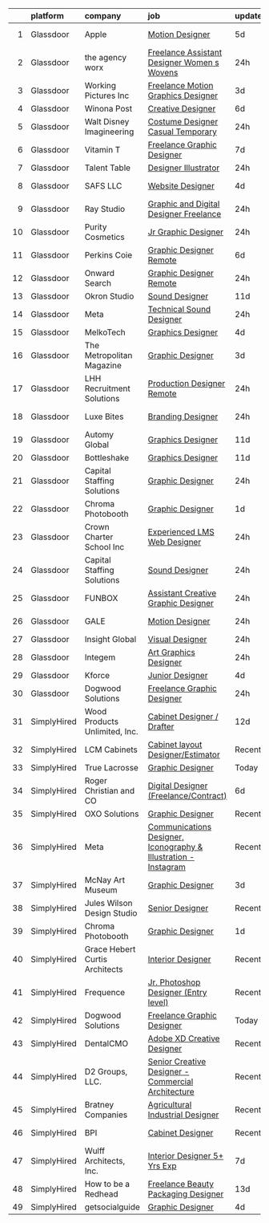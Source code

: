 

|    | platform    | company                        | job                                                                                                                                                                                                                                                                                                                                                                                                                                                                                                                                                                                                                                                                                                                                                                                                                                                                                                                                                                                                                                                                                                                                                                                                                                                                                                                                                                                                                                                          | update_time   | location            |
|---:|:------------|:-------------------------------|:-------------------------------------------------------------------------------------------------------------------------------------------------------------------------------------------------------------------------------------------------------------------------------------------------------------------------------------------------------------------------------------------------------------------------------------------------------------------------------------------------------------------------------------------------------------------------------------------------------------------------------------------------------------------------------------------------------------------------------------------------------------------------------------------------------------------------------------------------------------------------------------------------------------------------------------------------------------------------------------------------------------------------------------------------------------------------------------------------------------------------------------------------------------------------------------------------------------------------------------------------------------------------------------------------------------------------------------------------------------------------------------------------------------------------------------------------------------|:--------------|:--------------------|
|  1 | Glassdoor   | Apple                          | [Motion Designer](https://www.glassdoor.com/partner/jobListing.htm?pos=129&ao=1136043&s=58&guid=00000182ed94b982a332bbfea21dd174&src=GD_JOB_AD&t=SR&vt=w&cs=1_02f2b709&cb=1661843323585&jobListingId=1008090605794&jrtk=3-0-1gbmp9ediimb7801-1gbmp9ee2ia1h800-e1cf6c8b67beb2fb-)                                                                                                                                                                                                                                                                                                                                                                                                                                                                                                                                                                                                                                                                                                                                                                                                                                                                                                                                                                                                                                                                                                                                                                             | 5d            | Cupertino, CA       |
|  2 | Glassdoor   | the agency worx                | [Freelance Assistant Designer   Women s Wovens](https://www.glassdoor.com/partner/jobListing.htm?pos=116&ao=1110586&s=58&guid=00000182ed94b982a332bbfea21dd174&src=GD_JOB_AD&t=SR&vt=w&ea=1&cs=1_caad9389&cb=1661843323584&jobListingId=1008101594568&cpc=AC285F3A3ECA6BB0&jrtk=3-0-1gbmp9ediimb7801-1gbmp9ee2ia1h800-d6e2d50bab671086--6NYlbfkN0CNOKpjDIEH11s39GTuUki_mvxNbnX5BtDlH5CMrheAnKze_5JrwQ4joDkGUDohP_THl4hBHBZun2HYNwUnu0R2qePd9a1wwA0AFkUBtSEKWsdZP6965bE9GcHvXIlM_o7DT5Dq-Wt9kbmSQVam919_nU5_noH0X3qVoaMiAkgPacad2sJcgYHXacFoqjRIby7SLOHYI1G4X9ckIuPwItyLQGjtrWPJSCGyTeY4cUIKRpvrev45bE3WF5j44XY1f7p04sER7LJ7c-BXnbD5l1veAmIG4EZecZcWmttPH2eHu4NjfO9XZwOsMmgv1ihR-eImTWm4Nn9BQLIGXDca6sE9r3t8ekJX_3sj7RPeYWMTt-xjt0ZDikNEMK9EkiovUJzBmeAYbPdjfrfu7_Hc72CFCnFG9xBjhYZVQ9l0y8BIGbit7ntuYuRO0FPftU7h-ysgf6L1T4szyvRCXIdQYjkbZcyRFtfek67rjE6bYFckk6ZYLTJjF0LO0jiVyhiXif6U2n4qgWfFuQ%3D%3D)                                                                                                                                                                                                                                                                                                                                                                                                                                                                                                                                                         | 24h           | New York, NY        |
|  3 | Glassdoor   | Working Pictures  Inc          | [Freelance Motion Graphics Designer](https://www.glassdoor.com/partner/jobListing.htm?pos=109&ao=1110586&s=58&guid=00000182ed94b982a332bbfea21dd174&src=GD_JOB_AD&t=SR&vt=w&ea=1&cs=1_c82da049&cb=1661843323584&jobListingId=1008097155503&cpc=6FC5BA77C9A4CD78&jrtk=3-0-1gbmp9ediimb7801-1gbmp9ee2ia1h800-297cd0812d495a7d--6NYlbfkN0AQsBCPuNYaCoH_6i3QSadYKgILUCnqOMihiN6Ts-0k2L72lrde57h21B41YsmZXDi00J0DjtuAmVHvto_Og1dHBNUtXiWkZJXO27odEFvE8cSLzcL-6Q33YXZqVIT7JwALUyOgJ_A_arbqEWPeMiwebuWlp9OyGDEFDy0DmvKuiJMv04bjZpc1ewmTcCDqppNAi9ONO69cQt17pAiAgnuhYIPO495IkSbo8SxTHwOkc0ZG6cM1lcpvd87tMiRomXjnVtqlFxW5tjhl6a7XXQ7MSa-wQS5NgJXCKxDX_qud0yCdFz235yCL6JYHfwPEB3budZU1u9L9efgIGXviB7GAPhgic8JQejlUF6zB9VKijghoaLaLTX1Ch-i6mYGor3FmxUNDdjIM5Klij3JzfB-DqtDrJyH2KfF2idkPLJjIFgM8t10ngLJsKDFqIQ6mS8ruY49tGdPuceGEZHKZtlu5lsDR9kCizNwRvPvfGCq-6X1BX54ZZey3Uj_m0M4QYbY7ZNnhiNL43Q%3D%3D)                                                                                                                                                                                                                                                                                                                                                                                                                                                                                                                                                                    | 3d            | Albany, NY          |
|  4 | Glassdoor   | Winona Post                    | [Creative Designer](https://www.glassdoor.com/partner/jobListing.htm?pos=107&ao=1110586&s=58&guid=00000182ed94b982a332bbfea21dd174&src=GD_JOB_AD&t=SR&vt=w&ea=1&cs=1_51609ff5&cb=1661843323583&jobListingId=1008089002965&cpc=444700D72F2ECBCE&jrtk=3-0-1gbmp9ediimb7801-1gbmp9ee2ia1h800-2a25d0afa502267f--6NYlbfkN0BK9GXDcakwdiqmeo8o-2GvkYnmPkq7xevAHdeF_847qs7FTHywv6chkTqDzwlUytK6QvEyjEQ1DTmk0MZql_f-h0-oR6zPF-6h7dnad4wpxtxmZpzunmAoOf8iQlP6Q58yPf-M49ZH6uVNzKaRJgNz4XfTK7sWo6gPJu_b0kyW4fRAhOzBrL26nkM3qgdRuT16f8ZMESYO-lPZdSJULAmCRpGZPVGkzNycpbCFSxYzWgZrZ9LTBbtpSmvDSzW2k-CNGHNTXyRnjZ-TiDO-UWBLh2W8kBewLBgZr6TIOSP3a4631LaPfzKV6RSphgB197ZY-jRBmbQ2BJmubpRKQTfd1AvZhuRUiqtaOTx1UdIHfjSVZtV7AxYuEmY11B3O6lOX7zh_pl2nRERdZv0L3T_YrOsbTIxKnqFcKM695einw578XluSqOCcLhW5ch9d3vp68NcDSTL-AxDpcELtcR4WuvdjGpR5jKRb0xkD8Ff6VQ%3D%3D)                                                                                                                                                                                                                                                                                                                                                                                                                                                                                                                                                                                                                     | 6d            | Winona, MN          |
|  5 | Glassdoor   | Walt Disney Imagineering       | [Costume Designer   Casual Temporary](https://www.glassdoor.com/partner/jobListing.htm?pos=108&ao=1110586&s=58&guid=00000182ed94b982a332bbfea21dd174&src=GD_JOB_AD&t=SR&vt=w&cs=1_a4eda629&cb=1661843323583&jobListingId=1008101142236&cpc=3DB599BF2F4828F0&jrtk=3-0-1gbmp9ediimb7801-1gbmp9ee2ia1h800-d96ea6f39468f9ee--6NYlbfkN0DAFTyt7pbDCC2JPO79CSdi1dIb81yjczP5qsKcZIxgiYm3-7g-689UDqHItQTwke9NLx7PUD1CDZ43EsuKqV-a9lSThv3URG-BoZb6tDNHMktR4YAkiihleWhDg2QFne_SvO08qtEyjS0p9N8FyU8oenedyurPDtEsOsI4Ocxx979ZuOmWxzREDDT2RfMvU3rm6IsiAGf1rRR7vR0l8942W-KQMMspIo7fmvOb34mwWVmHqECCYXNAH7BJOy5Xx4yTeFsbrJ60qG4Wz3ehT3BKRJrtKZrooW0t805X2_TjQew0TvL5NdG8kYdyqpUWEkQxWzhm8rl68QlqUbJVs4LCGjQVrtidyiMC2QG51d8iCn9ZhsYUhXLGyipqRV8Vh0gd8WLQ4MWQoRglM1v2YNhy3kdlWbW0tXMZ5zCs6XvzT7HI4X5GtBpn)                                                                                                                                                                                                                                                                                                                                                                                                                                                                                                                                                                                                                                                                    | 24h           | Anaheim, CA         |
|  6 | Glassdoor   | Vitamin T                      | [Freelance Graphic Designer](https://www.glassdoor.com/partner/jobListing.htm?pos=117&ao=1110586&s=58&guid=00000182ed94b982a332bbfea21dd174&src=GD_JOB_AD&t=SR&vt=w&cs=1_7784e9cf&cb=1661843323584&jobListingId=1008086601410&cpc=3BA4CE39D5B5DEF5&jrtk=3-0-1gbmp9ediimb7801-1gbmp9ee2ia1h800-2a6145ba527db4e9--6NYlbfkN0DMrcEu7yrtATojKJA7cEzGQ3FdRGWLh0CZQInL4ECGI6k5tN82kdM0OKoro5eXmjr7fUV5Azx3Q96BWSZXuEWamOGIxyfpabK2cK32W33kaDLMrubszJ7ACE4QBFRowpO7OPgtdidJKZfp5BJdzYYWnbxJHdDl6AUClhl1fsYERyKpUQBNsJqDPmsJACXVWN9dYy82TsV-57Tyhm9oHfI-QRb4TNZTrHyxigGJam2dFp-M-8HYX-g53pLz7vQprulE5QsP39UYGuM6sXgwxCnfU5ddBgrPO5RWRJB7B7m9kvu9P4kY-Jq5ajhD9iU3KEq8SQFK8-xR3gZ6wT7SK9ibZ17s_6BBZ58BB3Scg8C15gxaHGN0sSvjI4MhPxygz9Eqb_x6F5-zUJ24nm6SXhDMhwZNvOTRXC90LRR3eFRbMhYRvkeYD3LlhQaga3SAR9DnIisOG3bhpQejuNYCy0B6AcN5LtEmAQ8%3D)                                                                                                                                                                                                                                                                                                                                                                                                                                                                                                                                                                                                                               | 7d            | Remote              |
|  7 | Glassdoor   | Talent Table                   | [Designer   Illustrator](https://www.glassdoor.com/partner/jobListing.htm?pos=127&ao=1136043&s=58&guid=00000182ed94b982a332bbfea21dd174&src=GD_JOB_AD&t=SR&vt=w&cs=1_ccdba05f&cb=1661843323585&jobListingId=1008101667388&jrtk=3-0-1gbmp9ediimb7801-1gbmp9ee2ia1h800-ccb8912760a73902-)                                                                                                                                                                                                                                                                                                                                                                                                                                                                                                                                                                                                                                                                                                                                                                                                                                                                                                                                                                                                                                                                                                                                                                      | 24h           | Remote              |
|  8 | Glassdoor   | SAFS  LLC                      | [Website Designer](https://www.glassdoor.com/partner/jobListing.htm?pos=130&ao=1136043&s=58&guid=00000182ed94b982a332bbfea21dd174&src=GD_JOB_AD&t=SR&vt=w&ea=1&cs=1_7293626c&cb=1661843323585&jobListingId=1008093570566&jrtk=3-0-1gbmp9ediimb7801-1gbmp9ee2ia1h800-1d0261ab07d1c920-)                                                                                                                                                                                                                                                                                                                                                                                                                                                                                                                                                                                                                                                                                                                                                                                                                                                                                                                                                                                                                                                                                                                                                                       | 4d            | Chattanooga, TN     |
|  9 | Glassdoor   | Ray Studio                     | [Graphic and Digital Designer  Freelance ](https://www.glassdoor.com/partner/jobListing.htm?pos=101&ao=1110586&s=58&guid=00000182ed94b982a332bbfea21dd174&src=GD_JOB_AD&t=SR&vt=w&ea=1&cs=1_4121d01a&cb=1661843323583&jobListingId=1008102547825&cpc=BA15C3E50D27FFE8&jrtk=3-0-1gbmp9ediimb7801-1gbmp9ee2ia1h800-8aec90c0acd9bd9d--6NYlbfkN0ACTeRvGRFS6hadW-07x_K1RnsIE8OdH4tufuZ5eRAiXlI_sIDJdKrGl88tvoo8WpX_-qRm0FRk5LfIwI4-Wi34QVWJb0_SKVf0xE7MHYob1NfykaBvsWPBaX2qDYQhfuUYc20snQo2VQKu53VTqXwFjT75wEpi7HLPUI1c_QZ2FLdX1hAUvb_d5_opO2QtXCKxJJssIIefQCMWrRZtm-6RPCQ-OeqXbKOy1SH6kF6db--kXUgO97CC9RKGhqSslkkYMptWuzem07TOBzr7gWc6t3SCiqoK996wcVz3osfodJEng5tQQe3DMo0Z2QR9wAEotH6ssrHDpryrSmd5RUiFu21KEdCwxQbkHkBrZwng-vbot2GEDq05-C3-0Fgz99W1G0f0djLlULrdQQ1nxXqhJnmeAQmnS7B1EgqBNw6Epk0lke4--zO12yDt8PqX2YcwBVgoN14zpxbzMub--mE36UHZu1AR9oo7BtxeUx3v5N5X0zXBgg3V7rIG-XDsbfQ%3D)                                                                                                                                                                                                                                                                                                                                                                                                                                                                                                                                                                            | 24h           | Remote              |
| 10 | Glassdoor   | Purity Cosmetics               | [Jr Graphic Designer](https://www.glassdoor.com/partner/jobListing.htm?pos=124&ao=1136043&s=58&guid=00000182ed94b982a332bbfea21dd174&src=GD_JOB_AD&t=SR&vt=w&ea=1&cs=1_b5e73e12&cb=1661843323585&jobListingId=1008101533885&jrtk=3-0-1gbmp9ediimb7801-1gbmp9ee2ia1h800-ce38bd30433b8142-)                                                                                                                                                                                                                                                                                                                                                                                                                                                                                                                                                                                                                                                                                                                                                                                                                                                                                                                                                                                                                                                                                                                                                                    | 24h           | Remote              |
| 11 | Glassdoor   | Perkins Coie                   | [Graphic Designer   Remote](https://www.glassdoor.com/partner/jobListing.htm?pos=122&ao=1136043&s=58&guid=00000182ed94b982a332bbfea21dd174&src=GD_JOB_AD&t=SR&vt=w&cs=1_0a00a1cd&cb=1661843323585&jobListingId=1008088557866&jrtk=3-0-1gbmp9ediimb7801-1gbmp9ee2ia1h800-ebd22c716f2ff4d3-)                                                                                                                                                                                                                                                                                                                                                                                                                                                                                                                                                                                                                                                                                                                                                                                                                                                                                                                                                                                                                                                                                                                                                                   | 6d            | Seattle, WA         |
| 12 | Glassdoor   | Onward Search                  | [Graphic Designer  Remote ](https://www.glassdoor.com/partner/jobListing.htm?pos=111&ao=1110586&s=58&guid=00000182ed94b982a332bbfea21dd174&src=GD_JOB_AD&t=SR&vt=w&cs=1_a1ba4f6a&cb=1661843323584&jobListingId=1008100575468&cpc=8795CF9063CD573D&jrtk=3-0-1gbmp9ediimb7801-1gbmp9ee2ia1h800-f3d85a27d71c92d3--6NYlbfkN0B7YoEZZ2QAGDyEGGmBPAUWSHc1Mt3sMCn9FehKcWA3w0R0aH9tn_iPRcrT6N-MqNT4ovb-_StMlR4YLskzM5ldeqgFW7NjtROzkxHMmGsgURAobSXBHXr0y52JfoZkslwl8GUqfZb1dl9OffZtw5OQ6MEfjF4xq7jHcgdQrtJn5KcJGvh0YD4hKRS6-MH-Xw7KguUYRU9YjXjGpTxqLclGI0m47fSrl-xXO1bboa4z4O0tSAmug5Kak-88otHGdHJjSgUhQVaUQe8FWI_EgzgdUbOVGHSE0_2QqFRKCD-KnK7x8O0de69idVzj9vLJourE71faf17HnTVl2eC8cIXkIZGa4qOOUqTKYxP6wojtugkUUUfDLU2IP2YPPhIIi95FdO89Fx25J69fYyW5rfp8wwyjpLZG_1TaNcAjW-eibLq5q5PZYBIsZsBQ_tDNCoguGFC6lv0QU_A-0OpMcTOYdu_lGV4IltiTzT6Gssw2mCfrvbV2i3Qc57E42HvMtuGfPusyVth0V0gf4I3qRKPFOPiOxRHMm9DQKQdRqWo0kAJfRYLQf6eR25iBIWcZfuoTrPExDAXtwcpqIGhG6kMpQMaImKuT9KhxuoJyoHuLO1L5x85slLvbtbLpde6YZTbNal5r9rRmREzarYxRqVvwnor3QgxtnYVq5sh2fl6KzbiFesAcHeBL_4siU9XofBA_PwWBkwuOPnvTnGF0MlSMRxjpPM8OYM4hovEtHT1wWlHsAz8G9aShG4tsBlbmTOGxKr0MeTzxkVEVCNLaEHEyKwYwuX-1w0RhcZ72WKwWLSurDkhZhILAHVhA4QPp2T6IFda2aI9hT05LQLoH7L64QGQRy482HhFfYOuclj0tTN2G1WsXfbMCD8BlhMAsAAt3316z5dQRKWOZiu3zh__9Uo4mFOL7CDLwxMuuaeb5m48bATXB7t31NDW5t25zCp9AHbTCEjQck4hXW6Phqfs0F6SStF5fhYi_Tye4N2_Qg53HRx36hxL01XoWDuvZo34oHvqsp3fuDxmy1Z0mOA9MZ8vn212ll-Y%3D)                                | 24h           | Glendale, CA        |
| 13 | Glassdoor   | Okron Studio                   | [Sound Designer](https://www.glassdoor.com/partner/jobListing.htm?pos=126&ao=1136043&s=58&guid=00000182ed94b982a332bbfea21dd174&src=GD_JOB_AD&t=SR&vt=w&ea=1&cs=1_9385764c&cb=1661843323585&jobListingId=1008079733036&jrtk=3-0-1gbmp9ediimb7801-1gbmp9ee2ia1h800-d7d03bc56f607eed-)                                                                                                                                                                                                                                                                                                                                                                                                                                                                                                                                                                                                                                                                                                                                                                                                                                                                                                                                                                                                                                                                                                                                                                         | 11d           | Remote              |
| 14 | Glassdoor   | Meta                           | [Technical Sound Designer](https://www.glassdoor.com/partner/jobListing.htm?pos=102&ao=1110586&s=58&guid=00000182ed94b982a332bbfea21dd174&src=GD_JOB_AD&t=SR&vt=w&cs=1_5f29c8c5&cb=1661843323582&jobListingId=1008102577905&cpc=FAE5E775D180B2FB&jrtk=3-0-1gbmp9ediimb7801-1gbmp9ee2ia1h800-43ee8e8957f197b7--6NYlbfkN0DYl4UJW4r1Vl7FEn6T9F-rD9lpC-0oMJVSiWjK_MGUd8e8cHXcpv6KPyjLHZEfqkWRCwULr6X75ieJARrAKqgWzisG7J3CWnOtR8MXVg9h6RHVQw8LxsUXbtRHyQGBkIiZRs1E6q1KlzilZzbDkEbl4cSfOYHD8WJrsx4Oe5zq0efzKGC4tT9j4LIwYr4PYn6sXfRhjLJaig4K_0YnJhNhTtqcKP53lRB8v7yd7Vv33Gmb-PH1a9OyPt24aasECs5z7NJY3jCNk9oBsAAFUtDw1ynmwuAtHdA4WHB6ntDORQXwo_BRmRas_jmfWA191ghCznSU_xtB402s7SUVIUdM2uxGuUzOKT-AYhysf35Ipf-5Mh7r8IXkHCqxT4EYZ4RrKjwGzoymrlzkUSA3LeGc4dx_qFoiMchBRJTj-EAnWm_0CtoZqmRbzLmqPeOKKRky6yjbVx--xM3kUktFkYmyGdiKeWbXSP2MIgpWWFzZv-41b_SvHdttEGtJiqbUnbUwX4iHWFrbvkCM-CFJNvYjFE2Dvu0_M38qqh3d4WAzGfXJe1QPeLgMj2_FeDMJsmqB0NkW05ZvJCQy6rN9lm1gNcvzATTmDBKPe8nJar6yf1-ON6HGWF7h5Onw33eq6p0MVRXVMRhkkHCZBdjCUeHSYSPrbjQ1Zxo0YaKHjLaKN2wstqdtCCulkjroo1q0ydZ574pSO6TUgTfjDGc026_nx2tAYkvL7Sosxnd6bbXuNiIb_GZgY-N5V5e5x238sT8yJQy12v0QdYZqaQPge2GOLpwIqIGhei7WqkxO6kEhX6_DQhDNlqYjvXgMOn5hCiZPbvAiF6zSNaBtO0mvcb0XwzKJ9LlEluV2W0w7VvUvF7_zSpMislvxK-gdU7XhdUdTIIqe3izGdIkeHKLx8FHEOf0m9Nfbfhcb-YRJfHVoRaCuxCW71-QEJKJxLPqig9n0AKCF-6rE2J44rnYrzvle-rM7gNqLIe8L8YuMRWIJtzbH-w6TeUSTf4Dj--fQzxzCMc8F__VvAptzUsNK-EYedUQQU-07G84kqcr1N9RsgXaW2nzfhzsgt3mcGufJyGY%3D) | 24h           | Remote              |
| 15 | Glassdoor   | MelkoTech                      | [Graphics Designer](https://www.glassdoor.com/partner/jobListing.htm?pos=128&ao=1136043&s=58&guid=00000182ed94b982a332bbfea21dd174&src=GD_JOB_AD&t=SR&vt=w&cs=1_354247a1&cb=1661843323585&jobListingId=1008094859057&jrtk=3-0-1gbmp9ediimb7801-1gbmp9ee2ia1h800-b2f4b30c8b101595-)                                                                                                                                                                                                                                                                                                                                                                                                                                                                                                                                                                                                                                                                                                                                                                                                                                                                                                                                                                                                                                                                                                                                                                           | 4d            | Remote              |
| 16 | Glassdoor   | The Metropolitan Magazine      | [Graphic Designer](https://www.glassdoor.com/partner/jobListing.htm?pos=103&ao=1110586&s=58&guid=00000182ed94b982a332bbfea21dd174&src=GD_JOB_AD&t=SR&vt=w&ea=1&cs=1_8cd88e48&cb=1661843323583&jobListingId=1008097048338&cpc=F583A5AE0DDDFE3A&jrtk=3-0-1gbmp9ediimb7801-1gbmp9ee2ia1h800-f4530187611f929d--6NYlbfkN0ACu_hgM4mYOpGjE6TXudS1eLEYdlotK5aSiNrSIRlNjkkh_z-L-is4iZHkUnPaTcfPC8yswahdH1WJCeIXJQ4xhpECcEzNVcDLijQdw6b1Gv3fZjv4v0WleAFaZ0RlcEQ8K-aUYgTQQvCUtsOoF-k4NDm4WnKUTNz2x2zwQ_kUdDmIfDpMq-AdgTdBeLmzoJaldn8LiAbb9GsN-SJjBvxAyuYVjhrAGvgPGAMRBVTleQesF1Yr8d_FXMciM3UFJGaYATHorbZ6FmM1MjFG1vF7bd7fTIWpkzCLRFYrYQL_7WxLCLXDWBAR-adz-OizY88QNTPXnge1MyC6h9fX5cNFYuu7bJCwzU2KZgTRZJtzD6k2SgZs8iuQ5GBnddOLwBShJpAsal_OmdgHk8jtJkdg_pypH0Lg1u_HN6r2thGGgSw99wVJReeF3q4hUeolVxcVGooVJgPwyBP8unvJ_sRqS_szaBvBOd8HAIqSvyFJ1TdYr-PLDGVf)                                                                                                                                                                                                                                                                                                                                                                                                                                                                                                                                                                                                                  | 3d            | Remote              |
| 17 | Glassdoor   | LHH Recruitment Solutions      | [Production Designer   Remote](https://www.glassdoor.com/partner/jobListing.htm?pos=114&ao=1110586&s=58&guid=00000182ed94b982a332bbfea21dd174&src=GD_JOB_AD&t=SR&vt=w&ea=1&cs=1_5c2ab25a&cb=1661843323584&jobListingId=1008100655123&cpc=F41FEAB56D215062&jrtk=3-0-1gbmp9ediimb7801-1gbmp9ee2ia1h800-67a9214541b1fcc1--6NYlbfkN0A_GD1K3dzeu7WcKnsm6RLSD1_QV-mkIht0EvhowBp1RB3nB2zK51B7Vjdo850qtD0Kz6xArb7Wqhi0VbrlQVznHOit0Mz26ySOrpziY9GeTOhWSrHvdFnn5vkAqZZ2c9xKMRtow6eXasHXBb3kn5VoZvNSOwOW8wvFWIAH8jigy36XqRJ0zCzU8zvQiUjOe9L5fjnCOwSXvg_eiBk1tkLNKAuV-6gE68SON5r4cNSsxVsOOKn2m2lhd-7TE60ZfL4IQcjxnXku8EWmujUX5eq-QzZdT_JDkW8CF6nykrG8_ScAvzGy5MdnI0Am-UR7FjRk5pbjnPZLMfpVUI_pP_rfbzKmK8YA9V2475GFjFAWOqDxYo3T55XSLNBAqk-p_F6BZz3T9n0SMAccEHlH84unckXtVEGaC_CAt0l0FKuGVXF0ANc8PCmQuBXlDMxARksjRSxuwRbBlk94Ij72-qtHV1ek24vgRVEVJIve41I1g6sFTdDWwui_eKrR2NrQKHIdqpENS060GA_oTkZNxnkWtQ7vpca3fWx8ZhV6hCiqK5p58PW15YtiSm-jhv89dCW6WyGMYbgCFgF-QoTGSWjo2Q0WtDbz2RXY3QH-exNezpn5SmHpeTIQCtnGGBUEk7ibEzFQDD_qI6BY4puwUjrcx20FrjQlGtk40YNpgIJQ7otZY_fPLL8dWs8T4s3EGs0Pqh6NnZ0VlvNKxdtMt3PhTDGnlwRHxJEadSQkoZgc1Mq1_oqneoYoeC3VI-VUFdYJ-ZQN1AP_4paDqJ8pPuyJ2CeMApsOlkk%3D)                                                                                                                                                                                                                                                                                        | 24h           | New York, NY        |
| 18 | Glassdoor   | Luxe Bites                     | [Branding Designer](https://www.glassdoor.com/partner/jobListing.htm?pos=104&ao=1110586&s=58&guid=00000182ed94b982a332bbfea21dd174&src=GD_JOB_AD&t=SR&vt=w&ea=1&cs=1_703f5c63&cb=1661843323583&jobListingId=1008101968318&cpc=D3E44275D43A938E&jrtk=3-0-1gbmp9ediimb7801-1gbmp9ee2ia1h800-e5e46052ff548911--6NYlbfkN0DZZww-p_mr8GWlqIRBY21Wjl_Fk3kglyx5_HcxykVqwXZdTK_RQWJFNeUyOMEy0gjDLTtus7wjPQWgcu5xPFi4mpdKfypQQfLi48D3Q8muEzziVSkO8NZ5tK7hfWrkJijdgH5AGsn4DSJH8fDO7tiKNYG-g4GEYcyP1PF7KRTh4Ov6wcw2VIUEjud9hiHqdeWQixOw_aQzEBwgaP8FmLufiNWE7gADWPtIg_OcI_sh8QuBsAhE5jjkPAO9JLQVDhsvpR7BWxjtD6yjisIeK-vXNIWuMtyTiVNOnhi6yUK8eCqOEPjhB1F29YzcyYaalPhjyX807sHhgG3qwLI0chPDkX3PKbn8UlYzwxrbcBB_WBGwbjCRSSaHuBH0QNsiUUUoQHwowdSgU_25x8hqz21C8UHKKCmo8GyCm7GyrvHkUINHZs1kgFj9zlt9hChPkDp3b6al7Dn7o9Ni-Kd_ugAiOMMCCdbhroP6sTG-RMIKhFkgipY78vXD7rjFQmHwILc%3D)                                                                                                                                                                                                                                                                                                                                                                                                                                                                                                                                                                                                   | 24h           | Los Angeles, CA     |
| 19 | Glassdoor   | Automy Global                  | [Graphics Designer](https://www.glassdoor.com/partner/jobListing.htm?pos=119&ao=1136043&s=58&guid=00000182ed94b982a332bbfea21dd174&src=GD_JOB_AD&t=SR&vt=w&ea=1&cs=1_6889f9f1&cb=1661843323584&jobListingId=1008078451131&jrtk=3-0-1gbmp9ediimb7801-1gbmp9ee2ia1h800-1afbed5194ca73b3-)                                                                                                                                                                                                                                                                                                                                                                                                                                                                                                                                                                                                                                                                                                                                                                                                                                                                                                                                                                                                                                                                                                                                                                      | 11d           | Remote              |
| 20 | Glassdoor   | Bottleshake                    | [Graphics Designer](https://www.glassdoor.com/partner/jobListing.htm?pos=120&ao=1136043&s=58&guid=00000182ed94b982a332bbfea21dd174&src=GD_JOB_AD&t=SR&vt=w&ea=1&cs=1_e01c6b76&cb=1661843323585&jobListingId=1008078927953&jrtk=3-0-1gbmp9ediimb7801-1gbmp9ee2ia1h800-2a1912e58e1efae4-)                                                                                                                                                                                                                                                                                                                                                                                                                                                                                                                                                                                                                                                                                                                                                                                                                                                                                                                                                                                                                                                                                                                                                                      | 11d           | Remote              |
| 21 | Glassdoor   | Capital Staffing Solutions     | [Graphic Designer](https://www.glassdoor.com/partner/jobListing.htm?pos=113&ao=1110586&s=58&guid=00000182ed94b982a332bbfea21dd174&src=GD_JOB_AD&t=SR&vt=w&ea=1&cs=1_1170ae25&cb=1661843323584&jobListingId=1008101564161&cpc=9908D8D4413DBB8A&jrtk=3-0-1gbmp9ediimb7801-1gbmp9ee2ia1h800-6429ef4a2c892961--6NYlbfkN0AHXq2vAVwR3IH7wgnTMdWCa3HguypIXx0DFudX-u0zu6XSU0N9gDGCMsnO9yvyAfPRY5XUYHRylXeUJrlimKHlgh0lRABmmPIyi05uf-_22OtGGBVDiGaIrMmkA3GFhrVx5pPZsvFX2PLppBanod-0Q3YhaBBKL7H3WEIaXUp2rFZ2kyc1SaQqvFugEQlTlgTW86-QsFcSaFzbj_XCzSsfJN-SrPKm2xOV6zGwsDdJnXcdesjJ--SValFiUG3E6U3t2p92iTxBDnBDUxhD6_qj4E4-fXhxU0aK-DKxiICdwGlXPtGpS1Wb-ii014atls6grohmt565l0Zg_KD4y9kIubDsU3YF7HzT3Z3U5oGQmzZGxWgSrDDcGMc2ypyS2xMdr3WhH1Y21jbM-6sD1T2J_FeWKwnp2z1RbQDFJBZlk6SljMveXlwc2waSBPg6knYoj6Biil9u-tsFOu7wBqP-thkHX1Ae5IlODPb0Rt8UWrRFx8lyBLm92X2iqY5Rydnc9yWkvPdwdQ%3D%3D)                                                                                                                                                                                                                                                                                                                                                                                                                                                                                                                                                                                      | 24h           | Plano, TX           |
| 22 | Glassdoor   | Chroma Photobooth              | [Graphic Designer](https://www.glassdoor.com/partner/jobListing.htm?pos=118&ao=1136043&s=58&guid=00000182ed94b982a332bbfea21dd174&src=GD_JOB_AD&t=SR&vt=w&cs=1_9e47e8a2&cb=1661843323584&jobListingId=1008100125331&jrtk=3-0-1gbmp9ediimb7801-1gbmp9ee2ia1h800-8690e838dd17c0ad-)                                                                                                                                                                                                                                                                                                                                                                                                                                                                                                                                                                                                                                                                                                                                                                                                                                                                                                                                                                                                                                                                                                                                                                            | 1d            | Remote              |
| 23 | Glassdoor   | Crown Charter School  Inc      | [Experienced LMS Web Designer](https://www.glassdoor.com/partner/jobListing.htm?pos=106&ao=1110586&s=58&guid=00000182ed94b982a332bbfea21dd174&src=GD_JOB_AD&t=SR&vt=w&ea=1&cs=1_5f5f5782&cb=1661843323583&jobListingId=1008101376900&cpc=A0032DE20586B9BD&jrtk=3-0-1gbmp9ediimb7801-1gbmp9ee2ia1h800-fd4ea90e4f50a09a--6NYlbfkN0D4nuovUOU2dPryPr7-xanE7ZFWASvaSyNm3BqXIbrO0pRor40lss6dWoRLoOR12cqpTFJ8CLVz4m1WrHZYXBVZkFRUUg6mlU1TEm4-y_jT-GkWeO3Q-4LEHgKrysAH4VDQeSAA7zei4JMxJRk0sKy10-zD992CzKdsduUo6qqjXptPkfWT4uZ16wKRGgcDVd8sNAwEfNYORTJeqNmn_ZJ_-wxePzgpgKqKJXL7eTjpv5pLJYIjhsjCBEKHMicHItYXciZ3Q5ZM8dkYya1VktZU16aKhPcB8Z5atr_yva2cAHwGIJCyF4Mrx2mry_2PDI4-fzuucX_Q6ZSqvoHD6OOpNu9e6Tz0hIZSN63qLSKXDUMpwVses-yGOJtDC4vE-tj7VIjWqjGt0P5_EQz-SvJ1Zv56cb8m-Hm7s-zjIeaohj5CHljYC78vk_ZDAaA4MFMtkkoscw7tLdvURG8wVyMP-wIyemtMwD6py_dP1FCwaBzVnyuM1K24M2KQu0UYBio%3D)                                                                                                                                                                                                                                                                                                                                                                                                                                                                                                                                                                                        | 24h           | Remote              |
| 24 | Glassdoor   | Capital Staffing Solutions     | [Sound Designer](https://www.glassdoor.com/partner/jobListing.htm?pos=110&ao=1110586&s=58&guid=00000182ed94b982a332bbfea21dd174&src=GD_JOB_AD&t=SR&vt=w&ea=1&cs=1_4daaa354&cb=1661843323584&jobListingId=1008101577950&cpc=9908D8D4413DBB8A&jrtk=3-0-1gbmp9ediimb7801-1gbmp9ee2ia1h800-f98007a9f42a489c--6NYlbfkN0AHXq2vAVwR3IH7wgnTMdWCa3HguypIXx0DFudX-u0zu6XSU0N9gDGCMsnO9yvyAfOyH_tbdRhOoBfdgP9WhjloPdvnzBdLbXxY6SpT6pK-VJwBYCOHY1ZraIOFGT8c5xZ8JYlLgQTRBzQO8_6Ov3AYjRw2ck1uRxiAYGyhvqgwqRItmLA4RWq7KGD34nTQyv5biYr4NypattGfqgb1LoAXZGdJeBVDsgC6-pihkbD7s0ovolN8pj_KdhFoPD9xee0xFVU8cESSdYtK1yYCXM7cFFmr2gH8SUtvY1V0M-tvrZyH1iyAQhvZ3ryrQr8kOQ3s-wSLIvmt-n1FsfNZEFOn6U-ez-Ljn0TSeKGP5MtPOMlDuU4cJH8RhPDgyLhmcJrivTsIuKGMeBOKwxFqLXwIWYnUzLhRE9SW3HElD1wcF8PLFUxDzVPC6ftHUPY5xinJCNOlNRjsGDk46mCe05aopvoj_4JCfW7ZL5qG5HWWYA2bwUmyT4d73yQ2sA607ERH3YgRrjCDHQ%3D%3D)                                                                                                                                                                                                                                                                                                                                                                                                                                                                                                                                                                                        | 24h           | Remote              |
| 25 | Glassdoor   | FUNBOX                         | [Assistant Creative Graphic Designer](https://www.glassdoor.com/partner/jobListing.htm?pos=105&ao=1110586&s=58&guid=00000182ed94b982a332bbfea21dd174&src=GD_JOB_AD&t=SR&vt=w&ea=1&cs=1_dbe8c23b&cb=1661843323583&jobListingId=1008101389614&cpc=07D58528F3898F33&jrtk=3-0-1gbmp9ediimb7801-1gbmp9ee2ia1h800-1a936317c4ad0526--6NYlbfkN0DsBOlmEAMqZtav1V1WKZO3RUElpafjggtWvxyDQ3xFSp838B2Cke2NgzmYaOk5kryUL-Gr_le9QlLIpMI8W0-Ilxre0Xh88C-KqIll0tSCsRYeHSrLo43jFxsRZen1SyiTc1jBi5L7Zk1y3K0IZCh2LRWZIci8zN9mMD285z8dA00awxCq6rDbFgFRjZLSAPXsinFnHiymqxJNJTAjm2V8k4lkuHkT5I_dVn4mtNpeVdod-_IDmqidwj_uBgX2dkCIy0EfuW1URAahFT-XKN8ua4Uab36qJRwioj9aTbThq4bwwWgJFXXDgjMEFGOdKgQEJ1KgfLfR2nL0sL3-Lr3GV62UluF0p_FU6mDCRW74iDd6CPXtaRZBVcmCv84AYpxnQ3qvXr4tO8nuV08YWxu4BzmaIshwjyKBDDgZsj-7MM99XqTc7loTmsaq-0nzl-pQzlzlL2bPdqYZTFcPZSESfkUwOQJb07geSzVaJxf6BtS3lBboSsPiEJkkQCW9ils%3D)                                                                                                                                                                                                                                                                                                                                                                                                                                                                                                                                                                                 | 24h           | Calabasas, CA       |
| 26 | Glassdoor   | GALE                           | [Motion Designer](https://www.glassdoor.com/partner/jobListing.htm?pos=125&ao=1136043&s=58&guid=00000182ed94b982a332bbfea21dd174&src=GD_JOB_AD&t=SR&vt=w&ea=1&cs=1_9ee378f6&cb=1661843323585&jobListingId=1008102003018&jrtk=3-0-1gbmp9ediimb7801-1gbmp9ee2ia1h800-d4786398c88b2edb-)                                                                                                                                                                                                                                                                                                                                                                                                                                                                                                                                                                                                                                                                                                                                                                                                                                                                                                                                                                                                                                                                                                                                                                        | 24h           | New York, NY        |
| 27 | Glassdoor   | Insight Global                 | [Visual Designer](https://www.glassdoor.com/partner/jobListing.htm?pos=115&ao=1110586&s=58&guid=00000182ed94b982a332bbfea21dd174&src=GD_JOB_AD&t=SR&vt=w&cs=1_0de5b1d3&cb=1661843323584&jobListingId=1008101592841&cpc=3BA4CE39D5B5DEF5&jrtk=3-0-1gbmp9ediimb7801-1gbmp9ee2ia1h800-9d2a96cb548887f3--6NYlbfkN0BKkHZu3wF05EeDimN_p6sYpKCMArvwa95YdH7UpkaBCqc7l59Erwqc8k5OPkyY3j2FfRjTFOLXdv3yzpLYWpvncXUXQrHijd7bAao675rOUWF94xjxRca7E9PsRMeLdnPlLy3-sRBS-xuYOLmhJ43Qx07hqhkbxh1fBYoK4XkMrA9qayyKNKqd_LCSa_wL7QGzde_NAcs7NTRj94Jzh8b0jPx5Xro_6-Q2F2iHocHJL9U7ubIoUzhw_WElEz5KHSV_S-ijcTUDm6fCw3Lweb-ozQ__QZ9pA83FSJp4KRuTa4XSafeLN8gBiuACW3Vxz4yt7YtHZV-DMsSwF0NiX0wufk2Up1IPZmUGwJmyFtz0ZTYL195_ipNbAAv_Svxbs7IWP8BmmbKe2wh0Scq8eBHnCQno6wL-IYM9aIftGEE1nwaCEcX_YYvVp5ib5Je1wIvgdJ7CXnuBALfxSAfsyPV4MqaNZV0bKZuw8SM_BLl7PA%3D%3D)                                                                                                                                                                                                                                                                                                                                                                                                                                                                                                                                                                                                                            | 24h           | Hopkins, MN         |
| 28 | Glassdoor   | Integem                        | [Art Graphics Designer](https://www.glassdoor.com/partner/jobListing.htm?pos=121&ao=1136043&s=58&guid=00000182ed94b982a332bbfea21dd174&src=GD_JOB_AD&t=SR&vt=w&ea=1&cs=1_e89099c7&cb=1661843323585&jobListingId=1008102053275&jrtk=3-0-1gbmp9ediimb7801-1gbmp9ee2ia1h800-db0b9712246398b2-)                                                                                                                                                                                                                                                                                                                                                                                                                                                                                                                                                                                                                                                                                                                                                                                                                                                                                                                                                                                                                                                                                                                                                                  | 24h           | Remote              |
| 29 | Glassdoor   | Kforce                         | [Junior Designer](https://www.glassdoor.com/partner/jobListing.htm?pos=112&ao=1110586&s=58&guid=00000182ed94b982a332bbfea21dd174&src=GD_JOB_AD&t=SR&vt=w&cs=1_02c6fc8f&cb=1661843323584&jobListingId=1008094267894&cpc=AC285F3A3ECA6BB0&jrtk=3-0-1gbmp9ediimb7801-1gbmp9ee2ia1h800-817b2b742e64e586--6NYlbfkN0C5IatSLh_Ak1q39eQQoPIxD737RW9NeiYGvIRXkrLjEBkC4LI6KweFWWPiS1PvvlxUGdptNRpw1mKcG6uwONvCySWnoOePvZjv-5UDHtES02hrrnV6BclfjQyml_vWbILDvjFYcbpWqzkbxJHd24OcR_-727oMjFKmKdl_pqhcqf5gAX6r6sc5dPv3nU_2R_8NCfhYZyK1up06tgpSPP7h8viEfbiBHIEYeY-hFBEFMWDcxsf08lX3pojtXlFCsCGODHgYXbFvrj-xeZAl542ZWSLS1mQj4PaVGOHRK7_1kTAwVijbI_0M6M7m-LHM_GVIV9X3c3aiNWa9BXMsfXMRt45VUwYM4M6t6ZSiXSTW64rHhrun8gQcIdarKNV0R7cxJAskCsPm0ujfH6ZQ1TmXj39xwRQIJjB204MDpCIXams7_TAJYilLD28BmyhTPSeCCXMgKb1-3te9wS2_0HNiU--WME9Cb04uxlcmE7qzPkiGW6ExxGPRrgzLbAjWKQ4v8fITLHjUQrb13WIqyHV-62JKSjUM-ZcpXib6czpIsyDtGZQbTXp9iFulpU181SiATPzfWRSTGQojo_C-vp64mqJXtt9Ygoo%3D)                                                                                                                                                                                                                                                                                                                                                                                                                                                                                                          | 4d            | Draper, UT          |
| 30 | Glassdoor   | Dogwood Solutions              | [Freelance Graphic Designer](https://www.glassdoor.com/partner/jobListing.htm?pos=123&ao=1136043&s=58&guid=00000182ed94b982a332bbfea21dd174&src=GD_JOB_AD&t=SR&vt=w&ea=1&cs=1_0fe713a4&cb=1661843323585&jobListingId=1008102056632&jrtk=3-0-1gbmp9ediimb7801-1gbmp9ee2ia1h800-d8bd6839a2742c6a-)                                                                                                                                                                                                                                                                                                                                                                                                                                                                                                                                                                                                                                                                                                                                                                                                                                                                                                                                                                                                                                                                                                                                                             | 24h           | Remote              |
| 31 | SimplyHired | Wood Products Unlimited, Inc.  | [Cabinet Designer / Drafter](https://www.simplyhired.com/job/skgiZRVBkpMfxOIvzoWWPcuF0V7BtcO3E4Amw5SSWCbt7JPlCMIUGw?q=creative+designer)                                                                                                                                                                                                                                                                                                                                                                                                                                                                                                                                                                                                                                                                                                                                                                                                                                                                                                                                                                                                                                                                                                                                                                                                                                                                                                                     | 12d           | Brainerd, MN        |
| 32 | SimplyHired | LCM Cabinets                   | [Cabinet layout Designer/Estimator](https://www.simplyhired.com/job/DGSlfiUPWVOU_IlQXYWu3NE8c65_nAMngwGpdSuOIPTgYpGha4wvXw?q=creative+designer)                                                                                                                                                                                                                                                                                                                                                                                                                                                                                                                                                                                                                                                                                                                                                                                                                                                                                                                                                                                                                                                                                                                                                                                                                                                                                                              | Recently      | Monroe, WA          |
| 33 | SimplyHired | True Lacrosse                  | [Graphic Designer](https://www.simplyhired.com/job/jMwK-seWlSWi7qvCfgX8bpnzte2XLnQcqXulbomywcUz8TXSuK7Y5Q?q=creative+designer)                                                                                                                                                                                                                                                                                                                                                                                                                                                                                                                                                                                                                                                                                                                                                                                                                                                                                                                                                                                                                                                                                                                                                                                                                                                                                                                               | Today         | Remote              |
| 34 | SimplyHired | Roger Christian and CO         | [Digital Designer (Freelance/Contract)](https://www.simplyhired.com/job/n7KfIx4ce2tgDxXRC7rEv7DdrX8seo7EefOBokQo9eANftt-8B5q5w?q=creative+designer)                                                                                                                                                                                                                                                                                                                                                                                                                                                                                                                                                                                                                                                                                                                                                                                                                                                                                                                                                                                                                                                                                                                                                                                                                                                                                                          | 6d            | San Antonio, TX     |
| 35 | SimplyHired | OXO Solutions                  | [Graphic Designer](https://www.simplyhired.com/job/BXUyWLRJM5GqlXxmpwBw-g_A_qs7M6-f7IDZTvQqqHxFROKtKw3p1Q?q=creative+designer)                                                                                                                                                                                                                                                                                                                                                                                                                                                                                                                                                                                                                                                                                                                                                                                                                                                                                                                                                                                                                                                                                                                                                                                                                                                                                                                               | Recently      | Adobe, AZ           |
| 36 | SimplyHired | Meta                           | [Communications Designer, Iconography & Illustration - Instagram](https://www.simplyhired.com/job/UA3cemSY52K-s43oo8Z5jPtFXNweeSWGTd13OpxNA5fBIUL4krZI3Q?q=creative+designer)                                                                                                                                                                                                                                                                                                                                                                                                                                                                                                                                                                                                                                                                                                                                                                                                                                                                                                                                                                                                                                                                                                                                                                                                                                                                                | Recently      | New York, NY        |
| 37 | SimplyHired | McNay Art Museum               | [Graphic Designer](https://www.simplyhired.com/job/nh6MnACVBoVzCaTg9q7SiEUsct296efsmz4RG6D751EysuntI9xwvA?q=creative+designer)                                                                                                                                                                                                                                                                                                                                                                                                                                                                                                                                                                                                                                                                                                                                                                                                                                                                                                                                                                                                                                                                                                                                                                                                                                                                                                                               | 3d            | San Antonio, TX     |
| 38 | SimplyHired | Jules Wilson Design Studio     | [Senior Designer](https://www.simplyhired.com/job/um-jSQigirv5rXCkCfNjjpN8gsg94xzMf2hXJsskP_AdH3eDE8lgjw?q=creative+designer)                                                                                                                                                                                                                                                                                                                                                                                                                                                                                                                                                                                                                                                                                                                                                                                                                                                                                                                                                                                                                                                                                                                                                                                                                                                                                                                                | Recently      | San Diego, CA       |
| 39 | SimplyHired | Chroma Photobooth              | [Graphic Designer](https://www.simplyhired.com/job/1br2q7bO_A1mj5d3hOK8dZWFzrAzHjn1mhzSi-Guuk8Th11lq_ypQg?q=creative+designer)                                                                                                                                                                                                                                                                                                                                                                                                                                                                                                                                                                                                                                                                                                                                                                                                                                                                                                                                                                                                                                                                                                                                                                                                                                                                                                                               | 1d            | Remote              |
| 40 | SimplyHired | Grace Hebert Curtis Architects | [Interior Designer](https://www.simplyhired.com/job/P4uYYbTk44YufM37BPFLKpQnRPhgT-TJJnBVKOfPULdXvverRsfOJA?q=creative+designer)                                                                                                                                                                                                                                                                                                                                                                                                                                                                                                                                                                                                                                                                                                                                                                                                                                                                                                                                                                                                                                                                                                                                                                                                                                                                                                                              | Recently      | New Orleans, LA     |
| 41 | SimplyHired | Frequence                      | [Jr. Photoshop Designer (Entry level)](https://www.simplyhired.com/job/dk_2wWts5Sho9ibIYPoY7yDcDBCvZR4xtjSSYdJQghKdq9mlVvhh-w?q=creative+designer)                                                                                                                                                                                                                                                                                                                                                                                                                                                                                                                                                                                                                                                                                                                                                                                                                                                                                                                                                                                                                                                                                                                                                                                                                                                                                                           | Recently      | Remote              |
| 42 | SimplyHired | Dogwood Solutions              | [Freelance Graphic Designer](https://www.simplyhired.com/job/oo9xltk2yuxong2V72IaRGc7MYFUzxnDiLfirgCX93MIfuIaL1nzhQ?q=creative+designer)                                                                                                                                                                                                                                                                                                                                                                                                                                                                                                                                                                                                                                                                                                                                                                                                                                                                                                                                                                                                                                                                                                                                                                                                                                                                                                                     | Today         | Remote              |
| 43 | SimplyHired | DentalCMO                      | [Adobe XD Creative Designer](https://www.simplyhired.com/job/nW_xK6KxkTJVefyPljkYFP90Hd5MMTKQ_RuQadYej26kLasiCPgZ5Q?q=creative+designer)                                                                                                                                                                                                                                                                                                                                                                                                                                                                                                                                                                                                                                                                                                                                                                                                                                                                                                                                                                                                                                                                                                                                                                                                                                                                                                                     | Recently      | Provo, UT           |
| 44 | SimplyHired | D2 Groups, LLC.                | [Senior Creative Designer - Commercial Architecture](https://www.simplyhired.com/job/Yzphuvu4v4KIeGAg97r-GC4K2aaGuq7WuIAfSSpOBYl9P_dmzDtnLw?q=creative+designer)                                                                                                                                                                                                                                                                                                                                                                                                                                                                                                                                                                                                                                                                                                                                                                                                                                                                                                                                                                                                                                                                                                                                                                                                                                                                                             | Recently      | King of Prussia, PA |
| 45 | SimplyHired | Bratney Companies              | [Agricultural Industrial Designer](https://www.simplyhired.com/job/Mumz6KfYzwl0Qf-6YYgrNMk_LNtPebzQLCSf-QYmA_szeaNtgnq67Q?q=creative+designer)                                                                                                                                                                                                                                                                                                                                                                                                                                                                                                                                                                                                                                                                                                                                                                                                                                                                                                                                                                                                                                                                                                                                                                                                                                                                                                               | Recently      | Des Moines, IA      |
| 46 | SimplyHired | BPI                            | [Cabinet Designer](https://www.simplyhired.com/job/-hixeVpKEpiPg2rVGPBlbfFbwgET3LFryca1bzOOtKHQk2gkUkMtNw?q=creative+designer)                                                                                                                                                                                                                                                                                                                                                                                                                                                                                                                                                                                                                                                                                                                                                                                                                                                                                                                                                                                                                                                                                                                                                                                                                                                                                                                               | Recently      | Sioux Falls, SD     |
| 47 | SimplyHired | Wulff Architects, Inc.         | [Interior Designer 5+ Yrs Exp](https://www.simplyhired.com/job/QcMiE9K0nXPTaN9cE7xDC2xf0fxyV9uPdw3oooLCWpIMK0OYASxhjg?q=creative+designer)                                                                                                                                                                                                                                                                                                                                                                                                                                                                                                                                                                                                                                                                                                                                                                                                                                                                                                                                                                                                                                                                                                                                                                                                                                                                                                                   | 7d            | Philadelphia, PA    |
| 48 | SimplyHired | How to be a Redhead            | [Freelance Beauty Packaging Designer](https://www.simplyhired.com/job/czb6sfDqPeoCORWJQtct8fYlf5ZnBuVVB3XzDQY1_3-fXMEaOkP6Vg?q=creative+designer)                                                                                                                                                                                                                                                                                                                                                                                                                                                                                                                                                                                                                                                                                                                                                                                                                                                                                                                                                                                                                                                                                                                                                                                                                                                                                                            | 13d           | Remote              |
| 49 | SimplyHired | getsocialguide                 | [Graphic Designer](https://www.simplyhired.com/job/UCBeOFNhroQGVVs0bV1yVYkEIrPbDoYVmjWlx9Svw_RDdcwvex8_zg?q=creative+designer)                                                                                                                                                                                                                                                                                                                                                                                                                                                                                                                                                                                                                                                                                                                                                                                                                                                                                                                                                                                                                                                                                                                                                                                                                                                                                                                               | 4d            | Remote              |